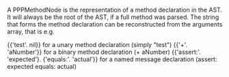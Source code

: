 A PPPMethodNode is the representation of a method declaration in the AST. It will always be the root of the AST, if a full method was parsed. The string that forms the method declaration can be reconstructed from the arguments array, that is e.g.

{{'test'. nil}} for a unary method declaration (simply "test")
{{'+'. 'aNumber'}} for a binary method declaration (+ aNumber)
{{'assert:'. 'expected'}. {'equals:'. 'actual'}} for a named message declaration (assert: expected equals: actual)